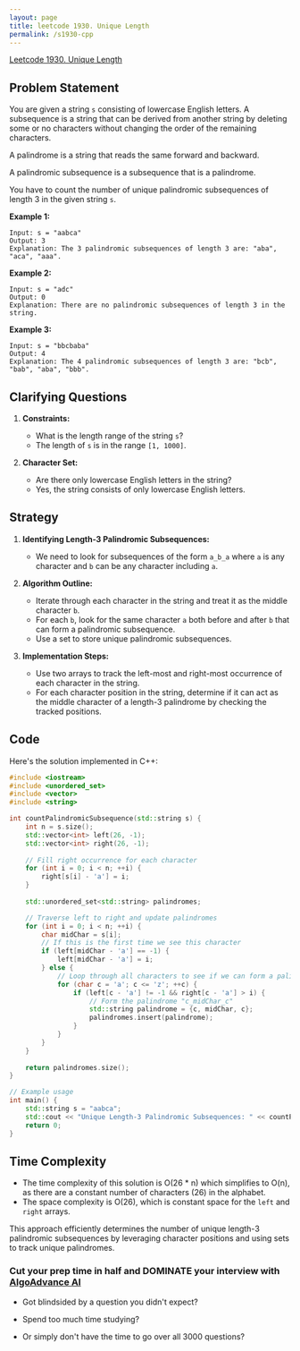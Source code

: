 ```yaml
---
layout: page
title: leetcode 1930. Unique Length
permalink: /s1930-cpp
---
```

[Leetcode 1930. Unique Length](https://algoadvance.github.io/algoadvance/l1930)
## Problem Statement

You are given a string `s` consisting of lowercase English letters. A subsequence is a string that can be derived from another string by deleting some or no characters without changing the order of the remaining characters.

A palindrome is a string that reads the same forward and backward.

A palindromic subsequence is a subsequence that is a palindrome.

You have to count the number of unique palindromic subsequences of length 3 in the given string `s`.

**Example 1:**
```
Input: s = "aabca"
Output: 3
Explanation: The 3 palindromic subsequences of length 3 are: "aba", "aca", "aaa".
```

**Example 2:**
```
Input: s = "adc"
Output: 0
Explanation: There are no palindromic subsequences of length 3 in the string.
```

**Example 3:**
```
Input: s = "bbcbaba"
Output: 4
Explanation: The 4 palindromic subsequences of length 3 are: "bcb", "bab", "aba", "bbb".
```

## Clarifying Questions

1. **Constraints:**
   - What is the length range of the string `s`?
   - The length of `s` is in the range `[1, 1000]`.

2. **Character Set:**
   - Are there only lowercase English letters in the string?
   - Yes, the string consists of only lowercase English letters.

## Strategy

1. **Identifying Length-3 Palindromic Subsequences:**
   - We need to look for subsequences of the form `a_b_a` where `a` is any character and `b` can be any character including `a`.

2. **Algorithm Outline:**
   - Iterate through each character in the string and treat it as the middle character `b`.
   - For each `b`, look for the same character `a` both before and after `b` that can form a palindromic subsequence.
   - Use a set to store unique palindromic subsequences.

3. **Implementation Steps:**
   - Use two arrays to track the left-most and right-most occurrence of each character in the string.
   - For each character position in the string, determine if it can act as the middle character of a length-3 palindrome by checking the tracked positions.

## Code

Here's the solution implemented in C++:

```cpp
#include <iostream>
#include <unordered_set>
#include <vector>
#include <string>

int countPalindromicSubsequence(std::string s) {
    int n = s.size();
    std::vector<int> left(26, -1);
    std::vector<int> right(26, -1);
    
    // Fill right occurrence for each character
    for (int i = 0; i < n; ++i) {
        right[s[i] - 'a'] = i;
    }
    
    std::unordered_set<std::string> palindromes;

    // Traverse left to right and update palindromes
    for (int i = 0; i < n; ++i) {
        char midChar = s[i];
        // If this is the first time we see this character
        if (left[midChar - 'a'] == -1) {
            left[midChar - 'a'] = i;
        } else {
            // Loop through all characters to see if we can form a palindrome
            for (char c = 'a'; c <= 'z'; ++c) {
                if (left[c - 'a'] != -1 && right[c - 'a'] > i) {
                    // Form the palindrome "c_midChar_c"
                    std::string palindrome = {c, midChar, c};
                    palindromes.insert(palindrome);
                }
            }
        }
    }
    
    return palindromes.size();
}

// Example usage
int main() {
    std::string s = "aabca";
    std::cout << "Unique Length-3 Palindromic Subsequences: " << countPalindromicSubsequence(s) << std::endl;
    return 0;
}
```

## Time Complexity

- The time complexity of this solution is O(26 * n) which simplifies to O(n), as there are a constant number of characters (26) in the alphabet.
- The space complexity is O(26), which is constant space for the `left` and `right` arrays.

This approach efficiently determines the number of unique length-3 palindromic subsequences by leveraging character positions and using sets to track unique palindromes.


### Cut your prep time in half and DOMINATE your interview with [AlgoAdvance AI](https://algoAdvance.com)

- Got blindsided by a question you didn't expect?

- Spend too much time studying?

- Or simply don't have the time to go over all 3000 questions?

